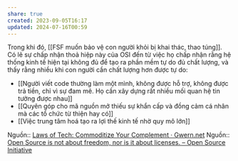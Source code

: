 ```yaml
---
share: true
created: 2023-09-05T16:17
updated: 2024-07-16T00:59
---
```

Trong khi đó, [[FSF muốn bảo vệ con người khỏi bị khai thác, thao túng]]. Có lẽ sự chấp nhận thoả hiệp này của OSI đến từ việc họ chấp nhận rằng hệ thống kinh tế hiện tại không đủ để tạo ra phần mềm tự do đủ chất lượng, và thấy rằng nhiều khi con người cần chất lượng hơn được tự do:
- [[Người viết code thường làm một mình, không được hỗ trợ, không được trả tiền, chỉ vì sự đam mê. Họ cần xây dựng rất nhiều mối quan hệ tin tưởng được nhau]]
- [[Quyên góp cho mã nguồn mở thiếu sự khẩn cấp và đồng cảm cá nhân mà các tổ chức từ thiện hay có]]
- [[Việc trung tâm hoá tạo ra lợi thế kinh tế nhờ quy mô lớn]]

Nguồn:: [Laws of Tech: Commoditize Your Complement · Gwern.net](https://gwern.net/complement)
Nguồn:: [Open Source is not about freedom, nor is it about licenses. – Open Source Initiative](https://opensource.org/blog/open-source-is-not-about-freedom-nor-is-it-about-licenses)
